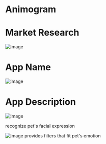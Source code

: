 # Animogram


# Market Research


![image](https://github.com/senior-project-AnimoGram/Project-Presentation/assets/115504766/1faeb961-c838-4b80-99f8-36ee76cf277f)




# App Name


![image](https://github.com/senior-project-AnimoGram/Project-Presentation/assets/115504766/1068b37f-f9db-4c0b-bb4e-6da6d6244342)




# App Description

![image](https://github.com/senior-project-AnimoGram/Project-Presentation/assets/115504766/449264cc-e831-4979-b72d-8d5771ed1942)

recognize pet's facial expression


![image](https://github.com/senior-project-AnimoGram/Project-Presentation/assets/115504766/3fc8e405-54bd-4b3d-b0a9-21f9147fd9c7)
provides filters that fit pet's emotion

